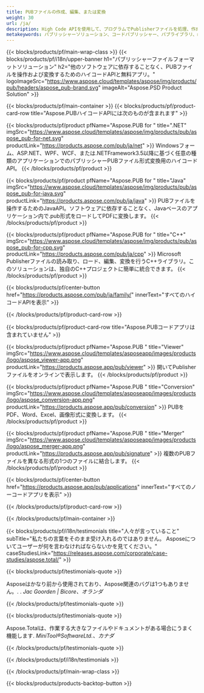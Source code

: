 ```yaml
---
title: PUBファイルの作成、編集、または変換
weight: 30
url: /ja/
description: High Code APIを使用して、プログラムでPublisherファイルを処理、作成、変換します。機能を製品に統合する!
metakeywords: パブリッシャーソリューション、コードパブリッシャー、パブライブラリ、msパブリッシャーライブラリ
---
```


{{< blocks/products/pf/main-wrap-class >}}
{{< blocks/products/pf/i18n/upper-banner h1="パブリッシャーファイルフォーマットソリューション" h2="他のソフトウェアに依存することなく、PUBファイルを操作および変換するためのハイコードAPIと無料アプリ。"  logoImageSrc="https://www.aspose.cloud/templates/aspose/img/products/pub/headers/aspose_pub-brand.svg" imageAlt="Aspose.PSD Product Solution" >}}

{{< blocks/products/pf/main-container >}}
{{< blocks/products/pf/product-card-row title="Aspose.PUBハイコードAPIには次のものが含まれます" >}}

{{< blocks/products/pf/product pfName="Aspose.PUB for " title=".NET" imgSrc="https://www.aspose.cloud/templates/aspose/img/products/pub/aspose_pub-for-net.svg" productLink="https://products.aspose.com/pub/ja/net" >}}
Windowsフォーム、ASP.NET、WPF、WCF、または.NETFramework3.5以降に基づく任意の種類のアプリケーションでのパブリッシャーPUBファイル形式変換用のハイコードAPI。
{{< /blocks/products/pf/product >}}

{{< blocks/products/pf/product pfName="Aspose.PUB for " title="Java" imgSrc="https://www.aspose.cloud/templates/aspose/img/products/pub/aspose_pub-for-java.svg" productLink="https://products.aspose.com/pub/ja/java" >}}
PUBファイルを操作するためのJavaAPI。ソフトウェアに依存することなく、Javaベースのアプリケーション内で.pub形式をロードしてPDFに変換します。
{{< /blocks/products/pf/product >}}

{{< blocks/products/pf/product pfName="Aspose.PUB for " title="C++" imgSrc="https://www.aspose.cloud/templates/aspose/img/products/pub/aspose_pub-for-cpp.svg" productLink="https://products.aspose.com/pub/ja/cpp" >}}
Microsoft Publisherファイルの読み取り、ロード、編集、変換を行うC++ライブラリ。このソリューションは、独自のC++プロジェクトに簡単に統合できます。
{{< /blocks/products/pf/product >}}

{{< blocks/products/pf/center-button href="https://products.aspose.com/pub/ja/family/" innerText="すべてのハイコードAPIを表示" >}}

{{< /blocks/products/pf/product-card-row >}}

{{< blocks/products/pf/product-card-row title="Aspose.PUBコードアプリは含まれていません" >}}

{{< blocks/products/pf/product pfName="Aspose.PUB " title="Viewer" imgSrc="https://www.aspose.cloud/templates/asposeapp/images/products/logo/aspose_viewer-app.png" productLink="https://products.aspose.app/pub/viewer" >}} 開いてPublisherファイルをオンラインで表示します。 {{< /blocks/products/pf/product >}}

{{< blocks/products/pf/product pfName="Aspose.PUB " title="Conversion" imgSrc="https://www.aspose.cloud/templates/asposeapp/images/products/logo/aspose_conversion-app.png" productLink="https://products.aspose.app/pub/conversion" >}} PUBをPDF、Word、Excel、画像形式に変換します。 {{< /blocks/products/pf/product >}}

{{< blocks/products/pf/product pfName="Aspose.PUB " title="Merger" imgSrc="https://www.aspose.cloud/templates/asposeapp/images/products/logo/aspose_merger-app.png" productLink="https://products.aspose.app/pub/signature" >}} 複数のPUBファイルを異なる形式の1つのファイルに結合します。 {{< /blocks/products/pf/product >}}

{{< blocks/products/pf/center-button href="https://products.aspose.app/pub/applications" innerText="すべてのノーコードアプリを表示" >}}

{{< /blocks/products/pf/product-card-row >}}

{{< /blocks/products/pf/main-container >}}

{{< blocks/products/pf/i18n/testimonials title="人々が言っていること" subTitle="私たちの言葉をそのまま受け入れるのではありません。 Asposeについてユーザーが何を言わなければならないかを見てください。" caseStudiesLink="https://releases.aspose.com/corporate/case-studies/aspose.total/" >}}

{{< blocks/products/pf/testimonials-quote >}}
<p class="first">
 Asposeはかなり前から使用されており、Aspose関連のバグは1つもありません。. .
 <em>
  Jac Goorden | Bicore、オランダ
 </em>
</p>

{{< /blocks/products/pf/testimonials-quote >}}

{{< blocks/products/pf/testimonials-quote >}}
<p class="second">
 Aspose.Totalは、作業する大きなファイルやドキュメントがある場合にうまく機能します.
 <em>
  MiniTool®SoftwareLtd.、カナダ
 </em>
</p>

{{< /blocks/products/pf/testimonials-quote >}}

{{< /blocks/products/pf/i18n/testimonials >}}

{{< /blocks/products/pf/main-wrap-class >}}

{{< blocks/products/products-backtop-button >}}